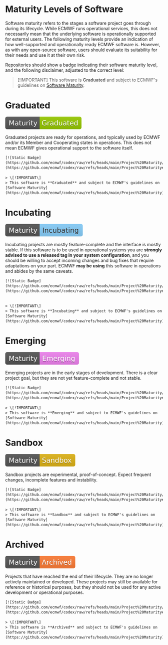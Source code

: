 # Maturity Levels of Software

Software maturity refers to the stages a software project goes through during its lifecycle. While ECMWF runs operational services, this does not necessarily mean that the underlying software is operationally supported for external users. The following maturity levels provide an indication of how well-supported and operationally ready ECMWF software is. However, as with any open-source software, users should evaluate its suitability for their needs and use it at their own risk.

Repositories should show a badge indicating their software maturity level, and the following disclaimer, adjusted to the correct level:

> \[!IMPORTANT\]
> This software is **Graduated** and subject to ECMWF's guidelines on [Software Maturity](https://github.com/ecmwf/codex/raw/refs/heads/main/Project%20Maturity).

# Graduated

[![Static Badge](https://github.com/ecmwf/codex/raw/refs/heads/main/Project%20Maturity/graduated_badge.svg)](https://github.com/ecmwf/codex/raw/refs/heads/main/Project%20Maturity#graduated)

Graduated projects are ready for operations, and typically used by ECMWF and/or its Member and Cooperating states in operations. This does not mean ECMWF gives operational support to the software itself.

    [![Static Badge](https://github.com/ecmwf/codex/raw/refs/heads/main/Project%20Maturity/graduated_badge.svg)](https://github.com/ecmwf/codex/raw/refs/heads/main/Project%20Maturity#graduated))

    > \[!IMPORTANT\]
    > This software is **Graduated** and subject to ECMWF's guidelines on [Software Maturity](https://github.com/ecmwf/codex/raw/refs/heads/main/Project%20Maturity).


# Incubating

[![Static Badge](https://github.com/ecmwf/codex/raw/refs/heads/main/Project%20Maturity/incubating_badge.svg)](https://github.com/ecmwf/codex/raw/refs/heads/main/Project%20Maturity#incubating)

Incubating projects are mostly feature-complete and the interface is mostly stable.  If this software is to be used in operational systems you are **strongly advised to use a released tag in your system configuration**, and you should be willing to accept incoming changes and bug fixes that require adaptations on your part. ECMWF **may be using** this software in operations and abides by the same caveats.

    [![Static Badge](https://github.com/ecmwf/codex/raw/refs/heads/main/Project%20Maturity/incubating_badge.svg)](https://github.com/ecmwf/codex/raw/refs/heads/main/Project%20Maturity#incubating)


    > \[!IMPORTANT\]
    > This software is **Incubating** and subject to ECMWF's guidelines on [Software Maturity](https://github.com/ecmwf/codex/raw/refs/heads/main/Project%20Maturity).

# Emerging

[![Static Badge](https://github.com/ecmwf/codex/raw/refs/heads/main/Project%20Maturity/emerging_badge.svg)](https://github.com/ecmwf/codex/raw/refs/heads/main/Project%20Maturity#emerging)

Emerging projects are in the early stages of development. There is a clear project goal, but they are not yet feature-complete and not stable.

    [![Static Badge](https://github.com/ecmwf/codex/raw/refs/heads/main/Project%20Maturity/emerging_badge.svg)](https://github.com/ecmwf/codex/raw/refs/heads/main/Project%20Maturity#emerging)

    > \[!IMPORTANT\]
    > This software is **Emerging** and subject to ECMWF's guidelines on [Software Maturity](https://github.com/ecmwf/codex/raw/refs/heads/main/Project%20Maturity).


# Sandbox

[![Static Badge](https://github.com/ecmwf/codex/raw/refs/heads/main/Project%20Maturity/sandbox_badge.svg)](https://github.com/ecmwf/codex/raw/refs/heads/main/Project%20Maturity#sandbox)

Sandbox projects are experimental, proof-of-concept. Expect frequent changes, incomplete features and instability.

    [![Static Badge](https://github.com/ecmwf/codex/raw/refs/heads/main/Project%20Maturity/sandbox_badge.svg)](https://github.com/ecmwf/codex/raw/refs/heads/main/Project%20Maturity#sandbox)

    > \[!IMPORTANT\]
    > This software is **Sandbox** and subject to ECMWF's guidelines on [Software Maturity](https://github.com/ecmwf/codex/raw/refs/heads/main/Project%20Maturity).


# Archived

[![Static Badge](https://github.com/ecmwf/codex/raw/refs/heads/main/Project%20Maturity/archived_badge.svg)](https://github.com/ecmwf/codex/raw/refs/heads/main/Project%20Maturity#archived)

Projects that have reached the end of their lifecycle.
They are no longer actively maintained or developed. 
These projects may still be available for reference or historical purposes, but they should not be used for any active development or operational purposes.

    [![Static Badge](https://github.com/ecmwf/codex/raw/refs/heads/main/Project%20Maturity/archived_badge.svg)](https://github.com/ecmwf/codex/raw/refs/heads/main/Project%20Maturity#archived)

    > \[!IMPORTANT\]
    > This software is **Archived** and subject to ECMWF's guidelines on [Software Maturity](https://github.com/ecmwf/codex/raw/refs/heads/main/Project%20Maturity).
    
